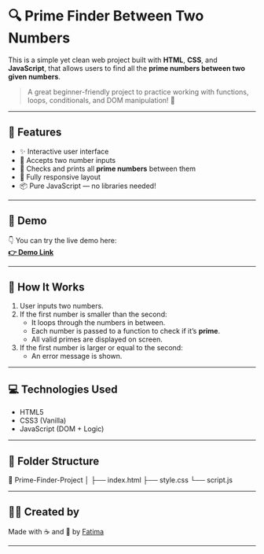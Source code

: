 # 🔍 Prime Finder Between Two Numbers

This is a simple yet clean web project built with **HTML**, **CSS**, and **JavaScript**, that allows users to find all the **prime numbers between two given numbers**.

> A great beginner-friendly project to practice working with functions, loops, conditionals, and DOM manipulation! 🌱

---

## 🚀 Features

- ✨ Interactive user interface
- 🔢 Accepts two number inputs
- 🧠 Checks and prints all **prime numbers** between them
- 📱 Fully responsive layout
- 📦 Pure JavaScript — no libraries needed!

---

## 📸 Demo

👇 You can try the live demo here:  
**[👉 Demo Link](https://whosfatima.github.io/show-Primes/)**

---

## 🧠 How It Works

1. User inputs two numbers.
2. If the first number is smaller than the second:
   - It loops through the numbers in between.
   - Each number is passed to a function to check if it’s **prime**.
   - All valid primes are displayed on screen.
3. If the first number is larger or equal to the second:
   - An error message is shown.

---

## 💻 Technologies Used

- HTML5
- CSS3 (Vanilla)
- JavaScript (DOM + Logic)

---

## 📂 Folder Structure

📁 Prime-Finder-Project │ ├── index.html ├── style.css └── script.js

---

## 🧑‍💻 Created by

Made with ☕ and 💛 by [Fatima](https://github.com/yourusername)

---


